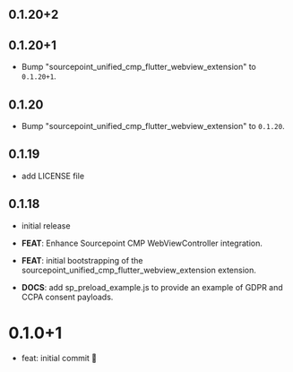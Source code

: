 ## 0.1.20+2

## 0.1.20+1

 - Bump "sourcepoint_unified_cmp_flutter_webview_extension" to `0.1.20+1`.

## 0.1.20

 - Bump "sourcepoint_unified_cmp_flutter_webview_extension" to `0.1.20`.

## 0.1.19

 - add LICENSE file

## 0.1.18

 - initial release

 - **FEAT**: Enhance Sourcepoint CMP WebViewController integration.
 - **FEAT**: initial bootstrapping of the sourcepoint_unified_cmp_flutter_webview_extension extension.
 - **DOCS**: add sp_preload_example.js to provide an example of GDPR and CCPA consent payloads.

# 0.1.0+1

- feat: initial commit 🎉

